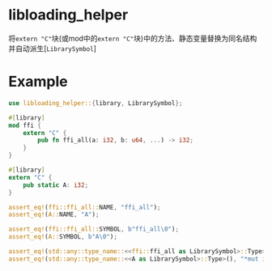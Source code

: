 # libloading_helper

将`extern "C"`块(或mod中的`extern "C"`块)中的方法、静态变量替换为同名结构并自动派生[`LibrarySymbol`]

# Example

```rust
use libloading_helper::{library, LibrarySymbol};

#[library]
mod ffi {
    extern "C" {
        pub fn ffi_all(a: i32, b: u64, ...) -> i32;
    }
}

#[library]
extern "C" {
    pub static A: i32;
}

assert_eq!(ffi::ffi_all::NAME, "ffi_all");
assert_eq!(A::NAME, "A");

assert_eq!(ffi::ffi_all::SYMBOL, b"ffi_all\0");
assert_eq!(A::SYMBOL, b"A\0");

assert_eq!(std::any::type_name::<<ffi::ffi_all as LibrarySymbol>::Type>(), "unsafe extern \"C\" fn(i32, u64, ...) -> i32");
assert_eq!(std::any::type_name::<<A as LibrarySymbol>::Type>(), "*mut i32");
```